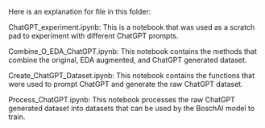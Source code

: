 Here is an explanation for file in this folder:

ChatGPT_experiment.ipynb:
This is a notebook that was used as a scratch pad to experiment with different ChatGPT prompts.

Combine_O_EDA_ChatGPT.ipynb:
This notebook contains the methods that combine the original, EDA augmented, and ChatGPT generated dataset.

Create_ChatGPT_Dataset.ipynb:
This notebook contains the functions that were used to prompt ChatGPT and generate the raw ChatGPT dataset.

Process_ChatGPT.ipynb:
This notebook processes the raw ChatGPT generated dataset into datasets that can be used by the BoschAI model to train. 
